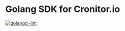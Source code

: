 # Golang SDK for Cronitor.io
[![golangci-lint](https://github.com/RightCapitalHQ/cronitor-go-sdk/actions/workflows/golangci-lint.yml/badge.svg)](https://github.com/RightCapitalHQ/cronitor-go-sdk/actions/workflows/golangci-lint.yml)
